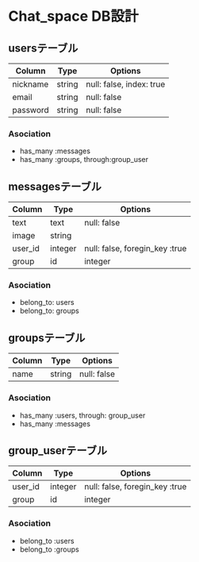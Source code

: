 # Chat_space DB設計　
## usersテーブル
|Column|Type|Options|
|------|----|-------|
|nickname|string|null: false, index: true|
|email|string|null: false|
|password|string|null: false|
### Asociation
- has_many :messages
- has_many :groups, through:group_user 

## messagesテーブル
|Column|Type|Options|
|------|----|-------|
|text|text|null: false|
|image|string|
|user_id|integer|null: false, foregin_key :true|
|group|id|integer|null:false, foregin_key :true|
### Asociation
- belong_to: users
- belong_to: groups

## groupsテーブル
|Column|Type|Options|
|------|----|-------|
|name|string|null: false|
### Asociation
- has_many :users, through: group_user
- has_many :messages

## group_userテーブル
|Column|Type|Options|
|------|----|-------|
|user_id|integer|null: false, foregin_key :true|
|group|id|integer|null:false, foregin_key :true|
### Asociation
- belong_to :users
- belong_to :groups